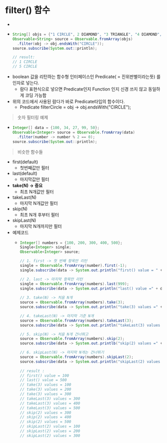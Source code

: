 filter() 함수
===
* 
* ```java
  String[] objs = {"1 CIRCLE", 2 DIAMOND", "3 TRIANGLE", "4 DIAMOND", "5 CIRCLE", "6 HEXAGON"};
  Observable<String> source = Observable.fromArray(objs)
    .filter(obj -> obj.endsWith("CIRCLE"));
  source.subscribe(System.out::println);

  // result:
  // 1 CIRCLE
  // 5 CIRCLE

* boolean 값을 리턴하는 함수형 인터페이스인 Predicate( = 진위판별이라는뜻) 를 인자로 넣는다.
  * 람다 표현식으로 넣으면 Predicate인지 Function 인지 신경 쓰지 않고 동일하게 코딩 가능함
* 위의 코드에서 사용된 람다가 바로 Predicate타입의 함수이다.
  * Predicate<String> filterCircle = obj -> obj.endsWith("CIRCLE");

> 숫자 필터링 예제
* ```java
  Integer[] data = {100, 34, 27, 99, 50};
  Observable<Integer> source = Observable.fromArray(data)
    .filter(number -> number % 2 == 0);
  source.subscribe(System.out::println);

> 비슷한 함수들
* first(default)
  * 첫번째값만 필터
* last(default)
  * 마지막값만 필터
* **take(N) -> 중요**
  * 최초 N개값만 필터
* takeLast(N)
  * 마지막 N개값만 필터
* skip(N)
  * 최초 N개 후부터 필터
* skipLast(N)
  * 마지막 N개까지만 필터
* 예제코드
  * ```java
    Integer[] numbers = {100, 200, 300, 400, 500};
    Single<Integer> single;
    Observable<Integer> source;

    // 1. first -> 첫 번째 항목만 리턴
    single = Observable.fromArray(number).first(-1);
    single.subscribe(data -> System.out.println("first() value = " + data));

    // 2. last -> 마지막 항목만 리턴
    single = Observable.fronArray(numbers).last(999);
    single.subscribe(data -> System.out.println("last() value =" + data));
   
    // 3. take(N) -> 처음 N개
    source = Observable.fromArray(numbers).take(3);
    source.subscribe(data -> System.out.println("take(3) values =" + data));

    // 4. takeLast(N) -> 마지막 기준 N개
    source = Observable.fromArray(numbers).takeLast(3);
    source.subscribe(data -> System.out.println("takeLast(3) values =" + data));

    // 5. skip(N) -> 처음 N개 건너뛰고
    source = Observable.fromArray(numbers).skip(2);
    source.subscribe(data -> System.out.printlb("skip(2) values =" + data));

    // 6. skipLast(N) -> 마지막 N개는 건너뛰기
    source = Observable.fromArray(numbers).skipLast(2);
    source.subscribe(data -> System.out.println("skipLast(2) values =" + data));
 
    // result :
    // first() value = 100
    // last() value = 500
    // take(3) values = 100
    // take(3) values = 200
    // take(3) values = 300
    // takeLast(3) values = 300
    // takeLast(3) values = 400
    // takeLast(3) values = 500
    // skip(2) values = 300
    // skip(2) values = 400
    // skip(2) values = 500
    // skipLast(2) values = 100
    // skipLast(2) values = 200
    // skipLast(2) values = 300
